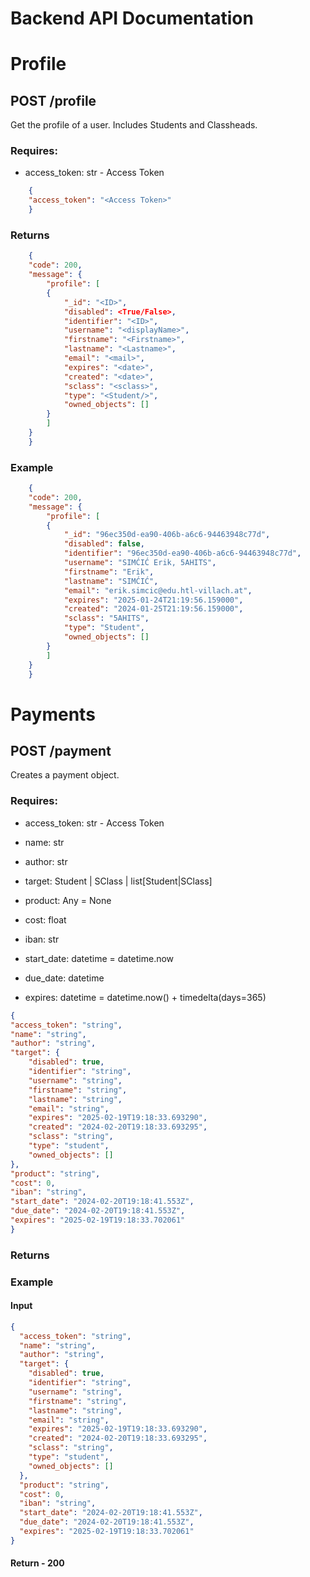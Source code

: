 # Backend API Documentation

# Profile

## POST /profile

Get the profile of a user. Includes Students and Classheads.  

### Requires:
- access_token: str - Access Token

```json
    {
    "access_token": "<Access Token>"
    }
```

### Returns

```json
    {
    "code": 200,
    "message": {
        "profile": [
        {
            "_id": "<ID>",
            "disabled": <True/False>,
            "identifier": "<ID>",
            "username": "<displayName>",
            "firstname": "<Firstname>",
            "lastname": "<Lastname>",
            "email": "<mail>",
            "expires": "<date>",
            "created": "<date>",
            "sclass": "<sclass>",
            "type": "<Student/>",
            "owned_objects": []
        }
        ]
    }
    }
```

### Example

```json
    {
    "code": 200,
    "message": {
        "profile": [
        {
            "_id": "96ec350d-ea90-406b-a6c6-94463948c77d",
            "disabled": false,
            "identifier": "96ec350d-ea90-406b-a6c6-94463948c77d",
            "username": "SIMĆIĆ Erik, 5AHITS",
            "firstname": "Erik",
            "lastname": "SIMĆIĆ",
            "email": "erik.simcic@edu.htl-villach.at",
            "expires": "2025-01-24T21:19:56.159000",
            "created": "2024-01-25T21:19:56.159000",
            "sclass": "5AHITS",
            "type": "Student",
            "owned_objects": []
        }
        ]
    }
    }
```



# Payments

## POST /payment
Creates a payment object. 

### Requires:

- access_token: str - Access Token

- name: str

- author: str

- target: Student | SClass | list[Student|SClass]

- product: Any = None

- cost: float

- iban: str

- start_date: datetime = datetime.now

- due_date: datetime

- expires: datetime = datetime.now() + timedelta(days=365)

```json
{
"access_token": "string",
"name": "string",
"author": "string",
"target": {
    "disabled": true,
    "identifier": "string",
    "username": "string",
    "firstname": "string",
    "lastname": "string",
    "email": "string",
    "expires": "2025-02-19T19:18:33.693290",
    "created": "2024-02-20T19:18:33.693295",
    "sclass": "string",
    "type": "student",
    "owned_objects": []
},
"product": "string",
"cost": 0,
"iban": "string",
"start_date": "2024-02-20T19:18:41.553Z",
"due_date": "2024-02-20T19:18:41.553Z",
"expires": "2025-02-19T19:18:33.702061"
}
```

### Returns 


### Example

#### Input

```json
{
  "access_token": "string",
  "name": "string",
  "author": "string",
  "target": {
    "disabled": true,
    "identifier": "string",
    "username": "string",
    "firstname": "string",
    "lastname": "string",
    "email": "string",
    "expires": "2025-02-19T19:18:33.693290",
    "created": "2024-02-20T19:18:33.693295",
    "sclass": "string",
    "type": "student",
    "owned_objects": []
  },
  "product": "string",
  "cost": 0,
  "iban": "string",
  "start_date": "2024-02-20T19:18:41.553Z",
  "due_date": "2024-02-20T19:18:41.553Z",
  "expires": "2025-02-19T19:18:33.702061"
}
```

#### Return - 200

```json
```